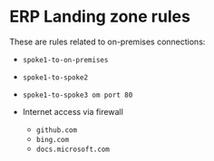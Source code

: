 # ERP Landing zone rules

These are rules related to on-premises connections:

- `spoke1-to-on-premises`
- `spoke1-to-spoke2`
- `spoke1-to-spoke3 om port 80`

- Internet access via firewall
  - `github.com`
  - `bing.com`
  - `docs.microsoft.com`
